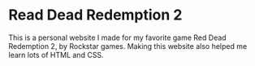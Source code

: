 # Read Dead Redemption 2

This is a personal website I made for my favorite game Red Dead Redemption 2, by Rockstar games. Making this website also helped me learn lots of HTML and CSS.
